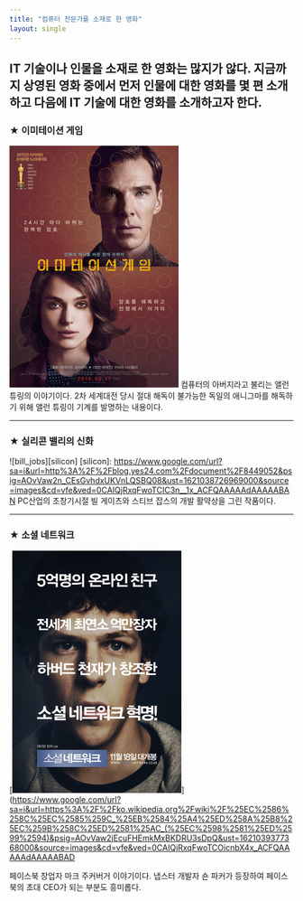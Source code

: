 ```yaml
---
title: "컴퓨터 전문가를 소재로 한 영화"
layout: single
---
```


IT 기술이나 인물을 소재로 한 영화는 많지가 않다. 지금까지 상영된 영화 중에서 먼저 인물에 대한 영화를 몇 편 소개하고 다음에 IT 기술에 대한 영화를 소개하고자 한다.
---

### ★ 이미테이션 게임
![allen](/assets/images/allen.png)
컴퓨터의 아버지라고 불리는 앨런 튜링의 이야기이다. 2차 세계대전 당시 절대 해독이 불가능한 독일의 애니그마를 해독하기 위해 앨런 튜링이 기계를 발명하는 내용이다.

---
### ★ 실리콘 밸리의 신화
![bill_jobs][silicon]
[silicon]: https://www.google.com/url?sa=i&url=http%3A%2F%2Fblog.yes24.com%2Fdocument%2F8449052&psig=AOvVaw2n_CEsGvhdxUKVnLQSBQ08&ust=1621038726969000&source=images&cd=vfe&ved=0CAIQjRxqFwoTCIC3n__1x_ACFQAAAAAdAAAAABAN
PC산업의 초창기시절 빌 게이츠와 스티브 잡스의 개발 활약상을 그린 작품이다.

---
### ★ 소셜 네트워크
[![mark](/assets/images/mark.png "더 자세한 내용을 원하시면 방문해 보세요")](https://www.google.com/url?sa=i&url=https%3A%2F%2Fko.wikipedia.org%2Fwiki%2F%25EC%2586%258C%25EC%2585%259C_%25EB%2584%25A4%25ED%258A%25B8%25EC%259B%258C%25ED%2581%25AC_(%25EC%2598%2581%25ED%2599%2594)&psig=AOvVaw2jEcuFHEmkMxBKDRU3sDpQ&ust=1621039377368000&source=images&cd=vfe&ved=0CAIQjRxqFwoTCOicnbX4x_ACFQAAAAAdAAAAABAD

페이스북 창업자 마크 주커버거 이야기이다. 냅스터 개발자 숀 파커가 등장하여 페이스북의 초대 CEO가 되는 부분도 흥미롭다.

